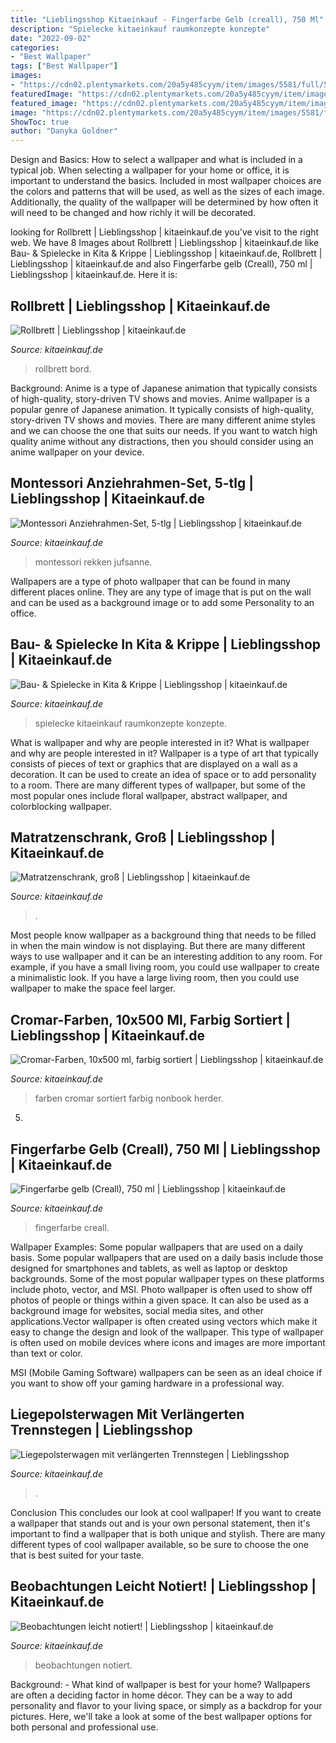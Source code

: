 ```yaml
---
title: "Lieblingsshop Kitaeinkauf - Fingerfarbe Gelb (creall), 750 Ml"
description: "Spielecke kitaeinkauf raumkonzepte konzepte"
date: "2022-09-02"
categories:
- "Best Wallpaper"
tags: ["Best Wallpaper"]
images:
- "https://cdn02.plentymarkets.com/20a5y485cyym/item/images/5581/full/5581-Cromar-Farben--10x500-ml--farbig-sortiert.jpg"
featuredImage: "https://cdn02.plentymarkets.com/20a5y485cyym/item/images/5581/full/5581-Cromar-Farben--10x500-ml--farbig-sortiert.jpg"
featured_image: "https://cdn02.plentymarkets.com/20a5y485cyym/item/images/2400/full/2400-Liegepolsterwagen-mit-4-Rollen--2-davon-festste.jpg"
image: "https://cdn02.plentymarkets.com/20a5y485cyym/item/images/5581/full/5581-Cromar-Farben--10x500-ml--farbig-sortiert.jpg"
ShowToc: true
author: "Danyka Goldner"
---
```



Design and Basics: How to select a wallpaper and what is included in a typical job.
When selecting a wallpaper for your home or office, it is important to understand the basics. Included in most wallpaper choices are the colors and patterns that will be used, as well as the sizes of each image. Additionally, the quality of the wallpaper will be determined by how often it will need to be changed and how richly it will be decorated.

	

		
looking for Rollbrett | Lieblingsshop | kitaeinkauf.de you've visit to the right web. We have 8 Images about Rollbrett | Lieblingsshop | kitaeinkauf.de like Bau- &amp; Spielecke in Kita &amp; Krippe | Lieblingsshop | kitaeinkauf.de, Rollbrett | Lieblingsshop | kitaeinkauf.de and also Fingerfarbe gelb (Creall), 750 ml | Lieblingsshop | kitaeinkauf.de. Here it is:
		
    
## Rollbrett | Lieblingsshop | Kitaeinkauf.de

<img loading=lazy src="https://cdn02.plentymarkets.com/20a5y485cyym/item/images/3474/full/3474-Rollbrett--farbig-sortiert.jpg" onerror="this.onerror=null;this.src='https://tse1.mm.bing.net/th?id=OIP.nQMVKdBvX6sHhrrsob7XQQHaHa&amp;pid=15.1';" alt="Rollbrett | Lieblingsshop | kitaeinkauf.de">

_Source: kitaeinkauf.de_

>rollbrett bord. 

	

Background: Anime is a type of Japanese animation that typically consists of high-quality, story-driven TV shows and movies.
Anime wallpaper is a popular genre of Japanese animation. It typically consists of high-quality, story-driven TV shows and movies. There are many different anime styles and we can choose the one that suits our needs. If you want to watch high quality anime without any distractions, then you should consider using an anime wallpaper on your device.

    
## Montessori Anziehrahmen-Set, 5-tlg | Lieblingsshop | Kitaeinkauf.de

<img loading=lazy src="https://cdn02.plentymarkets.com/20a5y485cyym/item/images/7682/full/7682-Montessori-Anziehrahmen--ab-3-Jahren.jpg" onerror="this.onerror=null;this.src='https://tse4.mm.bing.net/th?id=OIP.aQJfV4OAvVs3mvg8TtSU7QHaE8&amp;pid=15.1';" alt="Montessori Anziehrahmen-Set, 5-tlg | Lieblingsshop | kitaeinkauf.de">

_Source: kitaeinkauf.de_

>montessori rekken jufsanne. 

	



Wallpapers are a type of photo wallpaper that can be found in many different places online. They are any type of image that is put on the wall and can be used as a background image or to add some Personality to an office.

    
## Bau- &amp; Spielecke In Kita &amp; Krippe | Lieblingsshop | Kitaeinkauf.de

<img loading=lazy src="https://www.kitaeinkauf.de/documents/category/1161/Spielecke-Kinder.jpg" onerror="this.onerror=null;this.src='https://tse2.mm.bing.net/th?id=OIP.Xm_TMIdJnwpBZxmmWXv70AHaHa&amp;pid=15.1';" alt="Bau- &amp; Spielecke in Kita &amp; Krippe | Lieblingsshop | kitaeinkauf.de">

_Source: kitaeinkauf.de_

>spielecke kitaeinkauf raumkonzepte konzepte. 

	

What is wallpaper and why are people interested in it?
What is wallpaper and why are people interested in it?
Wallpaper is a type of art that typically consists of pieces of text or graphics that are displayed on a wall as a decoration. It can be used to create an idea of space or to add personality to a room. There are many different types of wallpaper, but some of the most popular ones include floral wallpaper, abstract wallpaper, and colorblocking wallpaper.

    
## Matratzenschrank, Groß | Lieblingsshop | Kitaeinkauf.de

<img loading=lazy src="https://cdn02.plentymarkets.com/20a5y485cyym/item/images/6430/full/6430-NOVUM-Matratzenschrank--gross-.jpg" onerror="this.onerror=null;this.src='https://tse2.mm.bing.net/th?id=OIP.kIS6R9bRSS_5aooQ234ZTQHaEL&amp;pid=15.1';" alt="Matratzenschrank, groß | Lieblingsshop | kitaeinkauf.de">

_Source: kitaeinkauf.de_

>. 

	

Most people know wallpaper as a background thing that needs to be filled in when the main window is not displaying. But there are many different ways to use wallpaper and it can be an interesting addition to any room. For example, if you have a small living room, you could use wallpaper to create a minimalistic look. If you have a large living room, then you could use wallpaper to make the space feel larger.

    
## Cromar-Farben, 10x500 Ml, Farbig Sortiert | Lieblingsshop | Kitaeinkauf.de

<img loading=lazy src="https://cdn02.plentymarkets.com/20a5y485cyym/item/images/5581/full/5581-Cromar-Farben--10x500-ml--farbig-sortiert.jpg" onerror="this.onerror=null;this.src='https://tse1.mm.bing.net/th?id=OIP.bLsMbgw2gxozI60BudM_6wHaHa&amp;pid=15.1';" alt="Cromar-Farben, 10x500 ml, farbig sortiert | Lieblingsshop | kitaeinkauf.de">

_Source: kitaeinkauf.de_

>farben cromar sortiert farbig nonbook herder. 

	

5.

    
## Fingerfarbe Gelb (Creall), 750 Ml | Lieblingsshop | Kitaeinkauf.de

<img loading=lazy src="https://cdn02.plentymarkets.com/20a5y485cyym/item/images/225/full/225-Fingerfarbe-gelb--Creall---750-ml.jpg" onerror="this.onerror=null;this.src='https://tse1.mm.bing.net/th?id=OIP.UEMd8-xGZ-umTlF5Nf65tgAAAA&amp;pid=15.1';" alt="Fingerfarbe gelb (Creall), 750 ml | Lieblingsshop | kitaeinkauf.de">

_Source: kitaeinkauf.de_

>fingerfarbe creall. 

	

Wallpaper Examples: Some popular wallpapers that are used on a daily basis.
Some popular wallpapers that are used on a daily basis include those designed for smartphones and tablets, as well as laptop or desktop backgrounds. Some of the most popular wallpaper types on these platforms include photo, vector, and MSI. 
Photo wallpaper is often used to show off photos of people or things within a given space. It can also be used as a background image for websites, social media sites, and other applications.Vector wallpaper is often created using vectors which make it easy to change the design and look of the wallpaper. This type of wallpaper is often used on mobile devices where icons and images are more important than text or color. 

MSI (Mobile Gaming Software) wallpapers can be seen as an ideal choice if you want to show off your gaming hardware in a professional way.

    
## Liegepolsterwagen Mit Verlängerten Trennstegen | Lieblingsshop

<img loading=lazy src="https://cdn02.plentymarkets.com/20a5y485cyym/item/images/2400/full/2400-Liegepolsterwagen-mit-4-Rollen--2-davon-festste.jpg" onerror="this.onerror=null;this.src='https://tse2.mm.bing.net/th?id=OIP.JG2PXNQfQUrRdCJiTDyhGwHaIZ&amp;pid=15.1';" alt="Liegepolsterwagen mit verlängerten Trennstegen | Lieblingsshop">

_Source: kitaeinkauf.de_

>. 

	

Conclusion
This concludes our look at cool wallpaper! If you want to create a wallpaper that stands out and is your own personal statement, then it's important to find a wallpaper that is both unique and stylish. There are many different types of cool wallpaper available, so be sure to choose the one that is best suited for your taste.

    
## Beobachtungen Leicht Notiert! | Lieblingsshop | Kitaeinkauf.de

<img loading=lazy src="https://cdn02.plentymarkets.com/20a5y485cyym/item/images/3143/full/3143-Beobachtungen-leicht-notiert--.jpg" onerror="this.onerror=null;this.src='https://tse4.mm.bing.net/th?id=OIP.zItXqP1qy7K_WTY7LLfEFgAAAA&amp;pid=15.1';" alt="Beobachtungen leicht notiert! | Lieblingsshop | kitaeinkauf.de">

_Source: kitaeinkauf.de_

>beobachtungen notiert. 

	

Background: - What kind of wallpaper is best for your home?
Wallpapers are often a deciding factor in home décor. They can be a way to add personality and flavor to your living space, or simply as a backdrop for your pictures. Here, we'll take a look at some of the best wallpaper options for both personal and professional use.

